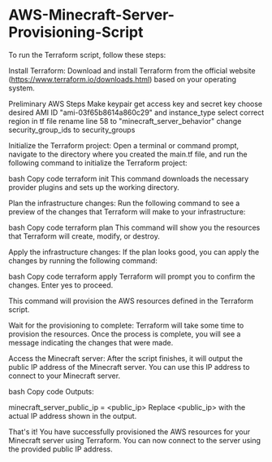 # AWS-Minecraft-Server-Provisioning-Script

To run the Terraform script, follow these steps:

Install Terraform: Download and install Terraform from the official website (https://www.terraform.io/downloads.html) based on your operating system.

Preliminary AWS Steps
Make keypair
get access key and secret key
choose desired AMI ID  "ami-03f65b8614a860c29" and instance_type
select correct region in tf file
rename line 58 to "minecraft_server_behavior"
change security_group_ids to security_groups


Initialize the Terraform project: Open a terminal or command prompt, navigate to the directory where you created the main.tf file, and run the following command to initialize the Terraform project:

bash
Copy code
terraform init
This command downloads the necessary provider plugins and sets up the working directory.

Plan the infrastructure changes: Run the following command to see a preview of the changes that Terraform will make to your infrastructure:

bash
Copy code
terraform plan
This command will show you the resources that Terraform will create, modify, or destroy.

Apply the infrastructure changes: If the plan looks good, you can apply the changes by running the following command:

bash
Copy code
terraform apply
Terraform will prompt you to confirm the changes. Enter yes to proceed.

This command will provision the AWS resources defined in the Terraform script.

Wait for the provisioning to complete: Terraform will take some time to provision the resources. Once the process is complete, you will see a message indicating the changes that were made.

Access the Minecraft server: After the script finishes, it will output the public IP address of the Minecraft server. You can use this IP address to connect to your Minecraft server.

bash
Copy code
Outputs:

minecraft_server_public_ip = <public_ip>
Replace <public_ip> with the actual IP address shown in the output.

That's it! You have successfully provisioned the AWS resources for your Minecraft server using Terraform. You can now connect to the server using the provided public IP address.